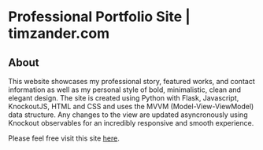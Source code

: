 # Professional Portfolio Site | timzander.com
## About
This website showcases my professional story, featured works, and contact information as well as my 
personal style of bold, minimalistic, clean and elegant design.  The site is created using Python with 
Flask, Javascript, KnockoutJS, HTML and CSS and uses the MVVM (Model-View-ViewModel) data structure.
Any changes to the view are updated asyncronously using Knockout observables for an incredibly responsive 
and smooth experience.

Please feel free visit this site [here](https://timzander.com).
